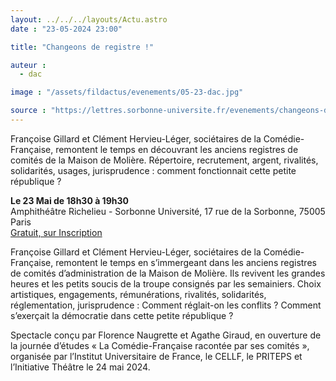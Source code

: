 ```yaml
---
layout: ../../../layouts/Actu.astro
date : "23-05-2024 23:00"

title: "Changeons de registre !"

auteur :
  - dac

image : "/assets/fildactus/evenements/05-23-dac.jpg"

source : "https://lettres.sorbonne-universite.fr/evenements/changeons-de-registre"
---
```


Françoise Gillard et Clément Hervieu-Léger, sociétaires de la Comédie-Française, remontent le temps en découvrant les anciens registres de comités de la Maison de Molière. Répertoire, recrutement, argent, rivalités, solidarités, usages, jurisprudence : comment fonctionnait cette petite république ? 

__Le 23 Mai de 18h30 à 19h30__  
Amphithéâtre Richelieu - Sorbonne Université, 17 rue de la Sorbonne, 75005 Paris  
[Gratuit, sur Inscription](https://www.billetweb.fr/changeons-de-registre)

Françoise Gillard et Clément Hervieu-Léger, sociétaires de la Comédie-Française, remontent le temps en s’immergeant dans les anciens registres de comités d’administration de la Maison de Molière. Ils revivent les grandes heures et les petits soucis de la troupe consignés par les semainiers. Choix artistiques, engagements, rémunérations, rivalités, solidarités, réglementation, jurisprudence : Comment réglait-on les conflits ? Comment s’exerçait la démocratie dans cette petite république ? 

Spectacle conçu par Florence Naugrette et Agathe Giraud, en ouverture de la journée d’études « La Comédie-Française racontée par ses comités », organisée par l’Institut Universitaire de France, le CELLF, le PRITEPS et l’Initiative Théâtre le 24 mai 2024.